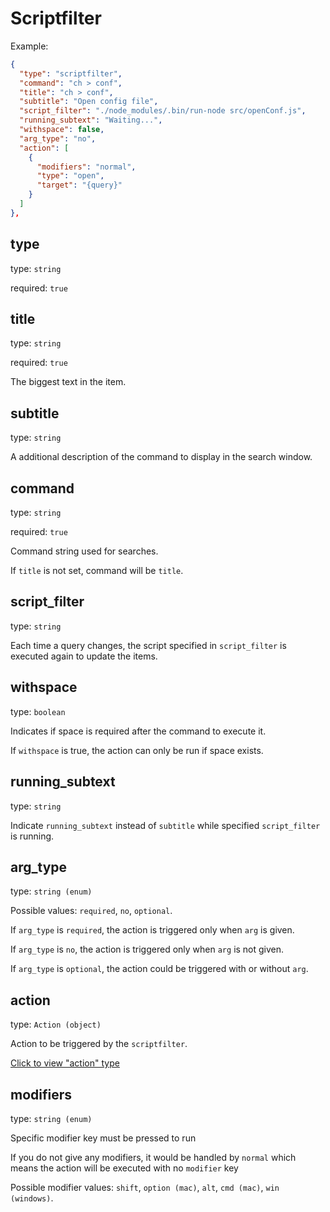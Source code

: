 # Scriptfilter

Example:

```json
{
  "type": "scriptfilter",
  "command": "ch > conf",
  "title": "ch > conf",
  "subtitle": "Open config file",
  "script_filter": "./node_modules/.bin/run-node src/openConf.js",
  "running_subtext": "Waiting...",
  "withspace": false,
  "arg_type": "no",
  "action": [
    {
      "modifiers": "normal",
      "type": "open",
      "target": "{query}"
    }
  ]
},
```

## type

type: `string`

required: `true`

## title

type: `string`

required: `true`

The biggest text in the item.

## subtitle

type: `string`

A additional description of the command to display in the search window.

## command

type: `string`

required: `true`

Command string used for searches.

If `title` is not set, command will be `title`.

## script_filter

type: `string`

Each time a query changes, the script specified in `script_filter` is executed again to update the items.

## withspace

type: `boolean`

Indicates if space is required after the command to execute it.

If `withspace` is true, the action can only be run if space exists.

## running_subtext

type: `string`

Indicate `running_subtext` instead of `subtitle` while specified `script_filter` is running.

## arg_type

type: `string (enum)`

Possible values: `required`, `no`, `optional`.

If `arg_type` is `required`, the action is triggered only when `arg` is given.

If `arg_type` is `no`, the action is triggered only when `arg` is not given.

If `arg_type` is `optional`, the action could be triggered with or without `arg`.

## action

type: `Action (object)`

Action to be triggered by the `scriptfilter`.

[Click to view "action" type](./action-description.md)

## modifiers

type: `string (enum)`

Specific modifier key must be pressed to run

If you do not give any modifiers, it would be handled by `normal` which means the action will be executed with no `modifier` key

Possible modifier values: `shift`, `option (mac)`, `alt`, `cmd (mac)`, `win (windows)`.
